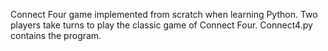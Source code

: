
Connect Four game implemented from scratch when learning Python. Two players take turns to play the classic game of Connect Four.
Connect4.py contains the program.
